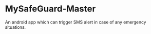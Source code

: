 # MySafeGuard-Master
 An android app which can trigger SMS alert in case of any emergency situations.
